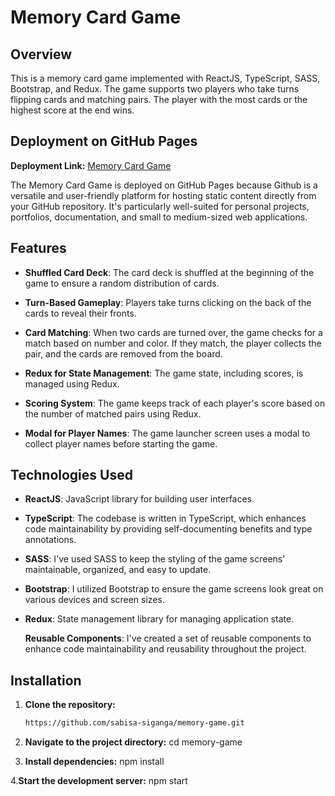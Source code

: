 # Memory Card Game

## Overview

This is a memory card game implemented with ReactJS, TypeScript, SASS, Bootstrap, and Redux. The game supports two players who take turns flipping cards and matching pairs. The player with the most cards or the highest score at the end wins.

## Deployment on GitHub Pages

**Deployment Link:** [Memory Card Game](https://sabisa-siganga.github.io/memory-game/)

The Memory Card Game is deployed on GitHub Pages because Github is a versatile and user-friendly platform for hosting static content directly from your GitHub repository. It's particularly well-suited for personal projects, portfolios, documentation, and small to medium-sized web applications.

## Features

- **Shuffled Card Deck**: The card deck is shuffled at the beginning of the game to ensure a random distribution of cards.

- **Turn-Based Gameplay**: Players take turns clicking on the back of the cards to reveal their fronts.

- **Card Matching**: When two cards are turned over, the game checks for a match based on number and color. If they match, the player collects the pair, and the cards are removed from the board.

- **Redux for State Management**: The game state, including scores, is managed using Redux.

- **Scoring System**: The game keeps track of each player's score based on the number of matched pairs using Redux.

- **Modal for Player Names**: The game launcher screen uses a modal to collect player names before starting the game.

## Technologies Used

- **ReactJS**: JavaScript library for building user interfaces.

- **TypeScript**: The codebase is written in TypeScript, which enhances code maintainability by providing self-documenting benefits and type annotations.

- **SASS**: I've used SASS to keep the styling of the game screens' maintainable, organized, and easy to update.

- **Bootstrap**: I utilized Bootstrap to ensure the game screens look great on various devices and screen sizes.

- **Redux**: State management library for managing application state.

  **Reusable Components**: I've created a set of reusable components to enhance code maintainability and reusability throughout the project.

## Installation

1. **Clone the repository:**

   ```bash
   https://github.com/sabisa-siganga/memory-game.git

   ```

2. **Navigate to the project directory:**
   cd memory-game

3. **Install dependencies:**
   npm install

4.**Start the development server:**
npm start
